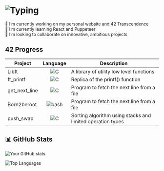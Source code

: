 # ![Typing](https://readme-typing-svg.demolab.com?font=Fira+Code&pause=1000&color=e2c3e2&width=435&lines=Hi+there+😺,+I'm+Phanta!;Welcome+to+my+profile!)

🔭 I’m currently working on my personal website and 42 Transcendence  
🌱 I’m currently learning React and Puppeteer  
👯 I’m looking to collaborate on innovative, ambitious projects  

## 42 Progress

| Project       | Language      | Description      |
|---------------|:-------------: |---------------|
| Libft | ![C](https://img.shields.io/badge/C-194c97) | A library of utility low level functions |
| ft_printf | ![C](https://img.shields.io/badge/C-194c97) | Replica of the printf() function |
| get_next_line | ![C](https://img.shields.io/badge/C-194c97) | Program to fetch the next line from a file |
| Born2beroot | ![bash](https://img.shields.io/badge/bash-194c97) | Program to fetch the next line from a file |
| push_swap | ![C](https://img.shields.io/badge/C-194c97) | Sorting algorithm using stacks and limited operation types |


## 📊 GitHub Stats
![Your GitHub stats](https://github-readme-stats.vercel.app/api?username=Phantasiae-git&show_icons=true&theme=tokyonight&bg_color=0D1117&custom_title=Phanta's%20stats%20😼:&hide_border=true)

![Top Languages](https://github-readme-stats.vercel.app/api/top-langs/?username=Phantasiae-git&layout=compact&theme=tokyonight)
